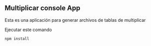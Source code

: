

## Multiplicar console App

Esta es una aplicación para generar archivos de tablas de multiplicar

Ejecutar este comando 

```
npm install
```
